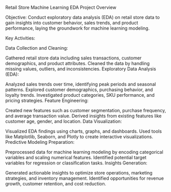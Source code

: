 Retail Store Machine Learning EDA Project Overview

Objective:
Conduct exploratory data analysis (EDA) on retail store data to gain insights into customer behavior, sales trends, and product performance, laying the groundwork for machine learning modeling.

Key Activities:

Data Collection and Cleaning:

Gathered retail store data including sales transactions, customer demographics, and product attributes.
Cleaned the data by handling missing values, outliers, and inconsistencies.
Exploratory Data Analysis (EDA):

Analyzed sales trends over time, identifying peak periods and seasonal patterns.
Explored customer demographics, purchasing behavior, and loyalty trends.
Investigated product categories, SKU performance, and pricing strategies.
Feature Engineering:

Created new features such as customer segmentation, purchase frequency, and average transaction value.
Derived insights from existing features like customer age, gender, and location.
Data Visualization:

Visualized EDA findings using charts, graphs, and dashboards.
Used tools like Matplotlib, Seaborn, and Plotly to create interactive visualizations.
Predictive Modeling Preparation:

Preprocessed data for machine learning modeling by encoding categorical variables and scaling numerical features.
Identified potential target variables for regression or classification tasks.
Insights Generation:

Generated actionable insights to optimize store operations, marketing strategies, and inventory management.
Identified opportunities for revenue growth, customer retention, and cost reduction.
